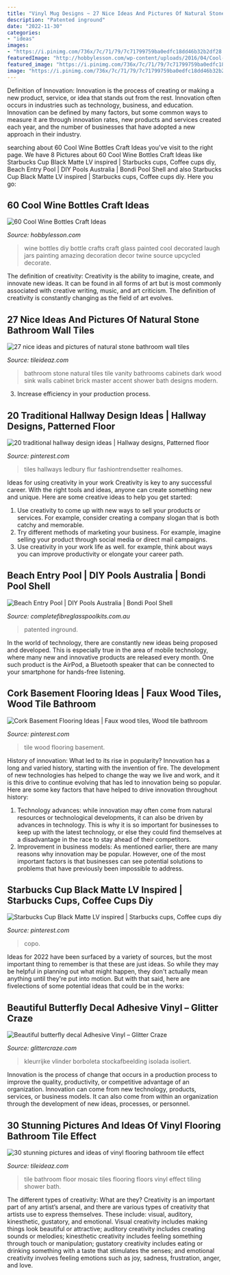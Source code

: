 ```yaml
---
title: "Vinyl Mug Designs ~ 27 Nice Ideas And Pictures Of Natural Stone Bathroom Wall Tiles"
description: "Patented inground"
date: "2022-11-30"
categories:
- "ideas"
images:
- "https://i.pinimg.com/736x/7c/71/79/7c71799759ba0edfc18dd46b32b2df28.jpg"
featuredImage: "http://hobbylesson.com/wp-content/uploads/2016/04/Cool-Wine-Bottles-Craft-Ideas-21.jpg"
featured_image: "https://i.pinimg.com/736x/7c/71/79/7c71799759ba0edfc18dd46b32b2df28.jpg"
image: "https://i.pinimg.com/736x/7c/71/79/7c71799759ba0edfc18dd46b32b2df28.jpg"
---
```



Definition of Innovation:
Innovation is the process of creating or making a new product, service, or idea that stands out from the rest. Innovation often occurs in industries such as technology, business, and education. Innovation can be defined by many factors, but some common ways to measure it are through innovation rates, new products and services created each year, and the number of businesses that have adopted a new approach in their industry.

	

		
searching about 60 Cool Wine Bottles Craft Ideas you've visit to the right page. We have 8 Pictures about 60 Cool Wine Bottles Craft Ideas like Starbucks Cup Black Matte LV inspired | Starbucks cups, Coffee cups diy, Beach Entry Pool | DIY Pools Australia | Bondi Pool Shell and also Starbucks Cup Black Matte LV inspired | Starbucks cups, Coffee cups diy. Here you go:
		
    
## 60 Cool Wine Bottles Craft Ideas

<img loading=lazy src="http://hobbylesson.com/wp-content/uploads/2016/04/Cool-Wine-Bottles-Craft-Ideas-21.jpg" onerror="this.onerror=null;this.src='https://tse1.mm.bing.net/th?id=OIP.tzqf2-LbVW9d_i2MBSROSwHaJ4&amp;pid=15.1';" alt="60 Cool Wine Bottles Craft Ideas">

_Source: hobbylesson.com_

>wine bottles diy bottle crafts craft glass painted cool decorated laugh jars painting amazing decoration decor twine source upcycled decorate. 

	

The definition of creativity:
Creativity is the ability to imagine, create, and innovate new ideas. It can be found in all forms of art but is most commonly associated with creative writing, music, and art criticism. The definition of creativity is constantly changing as the field of art evolves.

    
## 27 Nice Ideas And Pictures Of Natural Stone Bathroom Wall Tiles

<img loading=lazy src="http://www.tileideaz.com/wp-content/uploads/2015/09/uncategorized-amazing-natural-stone-bathroom-accessories-natural-stone-bathroom-accessories-natural-stone-bathroom-accessories-natural-stone-bathroom-wall-natural-stone-bathroom-wall-tile-murals.jpg" onerror="this.onerror=null;this.src='https://tse1.mm.bing.net/th?id=OIP.xEBL6ZWDmGbv0J77p601-wHaK6&amp;pid=15.1';" alt="27 nice ideas and pictures of natural stone bathroom wall tiles">

_Source: tileideaz.com_

>bathroom stone natural tiles tile vanity bathrooms cabinets dark wood sink walls cabinet brick master accent shower bath designs modern. 

	

3. Increase efficiency in your production process.

    
## 20 Traditional Hallway Design Ideas | Hallway Designs, Patterned Floor

<img loading=lazy src="https://i.pinimg.com/736x/82/ff/ca/82ffcac17c76814a116b17ad2719c438.jpg" onerror="this.onerror=null;this.src='https://tse4.mm.bing.net/th?id=OIP.QJrm5Ivb3JZkI1bzffAUVQHaKC&amp;pid=15.1';" alt="20 traditional hallway design ideas | Hallway designs, Patterned floor">

_Source: pinterest.com_

>tiles hallways ledbury flur fashiontrendsetter realhomes. 

	

Ideas for using creativity in your work
Creativity is key to any successful career. With the right tools and ideas, anyone can create something new and unique. Here are some creative ideas to help you get started: 
1. Use creativity to come up with new ways to sell your products or services. For example, consider creating a company slogan that is both catchy and memorable. 
2. Try different methods of marketing your business. For example, imagine selling your product through social media or direct mail campaigns. 
3. Use creativity in your work life as well. for example, think about ways you can improve productivity or elongate your career path.

    
## Beach Entry Pool | DIY Pools Australia | Bondi Pool Shell

<img loading=lazy src="http://www.completefibreglasspoolkits.com.au/wp-content/uploads/2021/05/Bondi-Beach-Entry-Pool-in-Eco-Pure-Marbletech-Alabaster-1.jpg" onerror="this.onerror=null;this.src='https://tse4.mm.bing.net/th?id=OIP.cNpOOLIb-2Vcz0fVZpYwngHaE7&amp;pid=15.1';" alt="Beach Entry Pool | DIY Pools Australia | Bondi Pool Shell">

_Source: completefibreglasspoolkits.com.au_

>patented inground. 

	

In the world of technology, there are constantly new ideas being proposed and developed. This is especially true in the area of mobile technology, where many new and innovative products are released every month. One such product is the AirPod, a Bluetooth speaker that can be connected to your smartphone for hands-free listening.

    
## Cork Basement Flooring Ideas | Faux Wood Tiles, Wood Tile Bathroom

<img loading=lazy src="https://i.pinimg.com/736x/7c/71/79/7c71799759ba0edfc18dd46b32b2df28.jpg" onerror="this.onerror=null;this.src='https://tse4.mm.bing.net/th?id=OIP.4YUNbTtTKWEncPjDCCInGwHaKN&amp;pid=15.1';" alt="Cork Basement Flooring Ideas | Faux wood tiles, Wood tile bathroom">

_Source: pinterest.com_

>tile wood flooring basement. 

	

History of innovation: What led to its rise in popularity?
Innovation has a long and varied history, starting with the invention of fire. The development of new technologies has helped to change the way we live and work, and it is this drive to continue evolving that has led to innovation being so popular. Here are some key factors that have helped to drive innovation throughout history: 
1) Technology advances: while innovation may often come from natural resources or technological developments, it can also be driven by advances in technology. This is why it is so important for businesses to keep up with the latest technology, or else they could find themselves at a disadvantage in the race to stay ahead of their competitors. 
2) Improvement in business models: As mentioned earlier, there are many reasons why innovation may be popular. However, one of the most important factors is that businesses can see potential solutions to problems that have previously been impossible to address.

    
## Starbucks Cup Black Matte LV Inspired | Starbucks Cups, Coffee Cups Diy

<img loading=lazy src="https://i.pinimg.com/736x/f4/83/fb/f483fbd6fa95b9fc20a13c47021f9f2c.jpg" onerror="this.onerror=null;this.src='https://tse1.mm.bing.net/th?id=OIP.hYmeXy0kjR0yQMdupmIQMgHaJ3&amp;pid=15.1';" alt="Starbucks Cup Black Matte LV inspired | Starbucks cups, Coffee cups diy">

_Source: pinterest.com_

>copo. 

	

Ideas for 2022 have been surfaced by a variety of sources, but the most important thing to remember is that these are just ideas. So while they may be helpful in planning out what might happen, they don't actually mean anything until they're put into motion. But with that said, here are fivelections of some potential ideas that could be in the works: 

    
## Beautiful Butterfly Decal Adhesive Vinyl – Glitter Craze

<img loading=lazy src="https://cdn.shopify.com/s/files/1/0232/3936/0576/products/Beautifulbutterfly_1200x1200.jpg?v=1586364456" onerror="this.onerror=null;this.src='https://tse1.mm.bing.net/th?id=OIP.GM2BQzjfxa5bPYAjKNHsQwHaFv&amp;pid=15.1';" alt="Beautiful butterfly decal Adhesive Vinyl – Glitter Craze">

_Source: glittercraze.com_

>kleurrijke vlinder borboleta stockafbeelding isolada isoliert. 

	

Innovation is the process of change that occurs in a production process to improve the quality, productivity, or competitive advantage of an organization. Innovation can come from new technology, products, services, or business models. It can also come from within an organization through the development of new ideas, processes, or personnel.

    
## 30 Stunning Pictures And Ideas Of Vinyl Flooring Bathroom Tile Effect

<img loading=lazy src="http://www.tileideaz.com/wp-content/uploads/2015/09/project-tiling-the-bathroom-floor1319-x-1906-626-kb-jpeg-x.jpg" onerror="this.onerror=null;this.src='https://tse2.mm.bing.net/th?id=OIP.prxsxo7c2mXI7Brzgf4rMwHaKs&amp;pid=15.1';" alt="30 stunning pictures and ideas of vinyl flooring bathroom tile effect">

_Source: tileideaz.com_

>tile bathroom floor mosaic tiles flooring floors vinyl effect tiling shower bath. 

	

The different types of creativity: What are they?
Creativity is an important part of any artist’s arsenal, and there are various types of creativity that artists use to express themselves. These include: visual, auditory, kinesthetic, gustatory, and emotional. Visual creativity includes making things look beautiful or attractive; auditory creativity includes creating sounds or melodies; kinesthetic creativity includes feeling something through touch or manipulation; gustatory creativity includes eating or drinking something with a taste that stimulates the senses; and emotional creativity involves feeling emotions such as joy, sadness, frustration, anger, and love.

